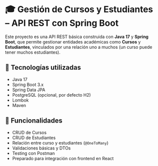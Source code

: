# 🎓 Gestión de Cursos y Estudiantes – API REST con Spring Boot

Este proyecto es una API REST básica construida con **Java 17** y **Spring Boot**, que permite gestionar entidades académicas como **Cursos** y **Estudiantes**, vinculados por una relación uno a muchos (un curso puede tener muchos estudiantes).

## 🔧 Tecnologías utilizadas

- Java 17
- Spring Boot 3.x
- Spring Data JPA
- PostgreSQL (opcional, por defecto H2)
- Lombok
- Maven

## 📌 Funcionalidades

- CRUD de Cursos
- CRUD de Estudiantes
- Relación entre curso y estudiantes (`@OneToMany`)
- Validaciones básicas y DTOs
- Testing con Postman
- Preparado para integración con frontend en React


